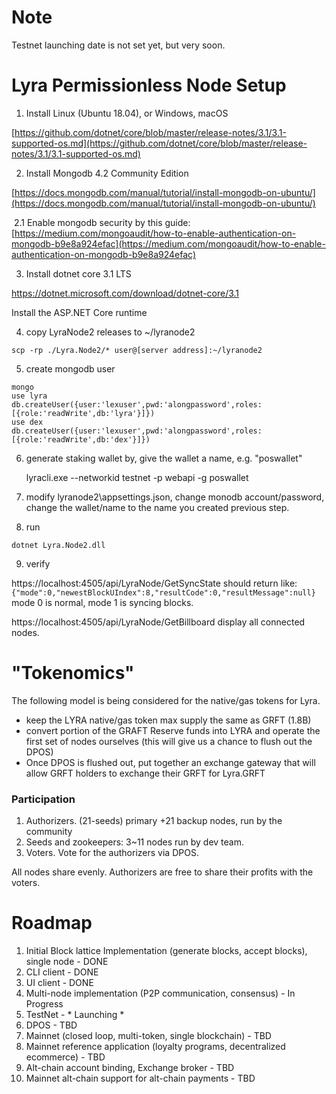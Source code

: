 # Note
Testnet launching date is not set yet, but very soon.


# Lyra Permissionless Node Setup

1. Install Linux (Ubuntu 18.04), or Windows, macOS

[https://github.com/dotnet/core/blob/master/release-notes/3.1/3.1-supported-os.md](https://github.com/dotnet/core/blob/master/release-notes/3.1/3.1-supported-os.md)

2. Install Mongodb 4.2 Community Edition

[https://docs.mongodb.com/manual/tutorial/install-mongodb-on-ubuntu/](https://docs.mongodb.com/manual/tutorial/install-mongodb-on-ubuntu/)

​	2.1 Enable mongodb security by this guide: [https://medium.com/mongoaudit/how-to-enable-authentication-on-mongodb-b9e8a924efac](https://medium.com/mongoaudit/how-to-enable-authentication-on-mongodb-b9e8a924efac)

3. Install dotnet core 3.1 LTS

https://dotnet.microsoft.com/download/dotnet-core/3.1

Install the ASP.NET Core runtime

4. copy LyraNode2 releases to ~/lyranode2

`scp -rp ./Lyra.Node2/* user@[server address]:~/lyranode2`

5. create mongodb user

`mongo`  
`use lyra`  
`db.createUser({user:'lexuser',pwd:'alongpassword',roles:[{role:'readWrite',db:'lyra'}]})`  
`use dex`  
`db.createUser({user:'lexuser',pwd:'alongpassword',roles:[{role:'readWrite',db:'dex'}]})`

6. generate staking wallet by, give the wallet a name, e.g. "poswallet"

   lyracli.exe --networkid testnet -p webapi -g poswallet

7. modify lyranode2\appsettings.json, change monodb account/password, change the wallet/name to the name you created previous step.


8. run

`dotnet Lyra.Node2.dll`

9. verify

https://localhost:4505/api/LyraNode/GetSyncState
should return like:
`{"mode":0,"newestBlockUIndex":8,"resultCode":0,"resultMessage":null}`
mode 0 is normal, mode 1 is syncing blocks.

https://localhost:4505/api/LyraNode/GetBillboard
display all connected nodes.


# "Tokenomics"

The following model is being considered for the native/gas tokens for Lyra.

* keep the LYRA native/gas token max supply the same as GRFT (1.8B)
* convert portion of the GRAFT Reserve funds into LYRA and operate the first set of nodes ourselves (this will give us a chance to flush out the DPOS)
* Once DPOS is flushed out, put together an exchange gateway that will allow GRFT holders to exchange their GRFT for Lyra.GRFT

### Participation

1. Authorizers. (21-seeds) primary +21 backup nodes, run by the community
2. Seeds and zookeepers: 3~11 nodes run by dev team.
3. Voters. Vote for the authorizers via DPOS.

All nodes share evenly.  Authorizers are free to share their profits with the voters.

# Roadmap

1) Initial Block lattice Implementation (generate blocks, accept blocks), single node - DONE
2) CLI client - DONE
3) UI client - DONE
4) Multi-node implementation (P2P communication, consensus) - In Progress
5) TestNet -  * Launching *
6) DPOS - TBD
8) Mainnet (closed loop, multi-token, single blockchain) - TBD
9) Mainnet reference application (loyalty programs, decentralized ecommerce) - TBD
10) Alt-chain account binding, Exchange broker - TBD
11) Mainnet alt-chain support for alt-chain payments - TBD



